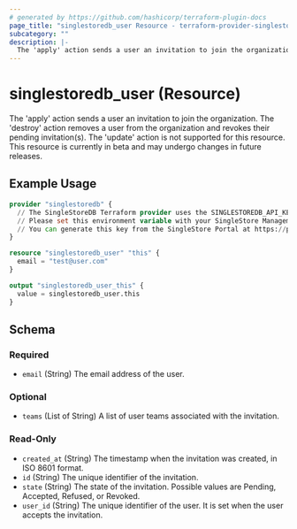 ```yaml
---
# generated by https://github.com/hashicorp/terraform-plugin-docs
page_title: "singlestoredb_user Resource - terraform-provider-singlestoredb"
subcategory: ""
description: |-
  The 'apply' action sends a user an invitation to join the organization. The 'destroy' action removes a user from the organization and revokes their pending invitation(s). The 'update' action is not supported for this resource. This resource is currently in beta and may undergo changes in future releases.
---
```


# singlestoredb_user (Resource)

The 'apply' action sends a user an invitation to join the organization. The 'destroy' action removes a user from the organization and revokes their pending invitation(s). The 'update' action is not supported for this resource. This resource is currently in beta and may undergo changes in future releases.

## Example Usage

```terraform
provider "singlestoredb" {
  // The SingleStoreDB Terraform provider uses the SINGLESTOREDB_API_KEY environment variable for authentication.
  // Please set this environment variable with your SingleStore Management API key.
  // You can generate this key from the SingleStore Portal at https://portal.singlestore.com/organizations/org-id/api-keys.
}

resource "singlestoredb_user" "this" {
  email = "test@user.com"
}

output "singlestoredb_user_this" {
  value = singlestoredb_user.this
}
```

<!-- schema generated by tfplugindocs -->
## Schema

### Required

- `email` (String) The email address of the user.

### Optional

- `teams` (List of String) A list of user teams associated with the invitation.

### Read-Only

- `created_at` (String) The timestamp when the invitation was created, in ISO 8601 format.
- `id` (String) The unique identifier of the invitation.
- `state` (String) The state of the invitation. Possible values are Pending, Accepted, Refused, or Revoked.
- `user_id` (String) The unique identifier of the user. It is set when the user accepts the invitation.
